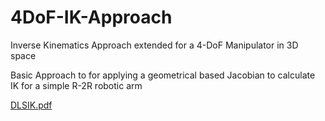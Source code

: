 # 4DoF-IK-Approach
Inverse Kinematics Approach extended for a 4-DoF Manipulator in 3D space

Basic Approach to for applying a geometrical based Jacobian to calculate IK for a simple R-2R robotic arm

[DLSIK.pdf](https://github.com/akshatowl/4DoF-IK-Approach/files/6796076/DLSIK.pdf)

